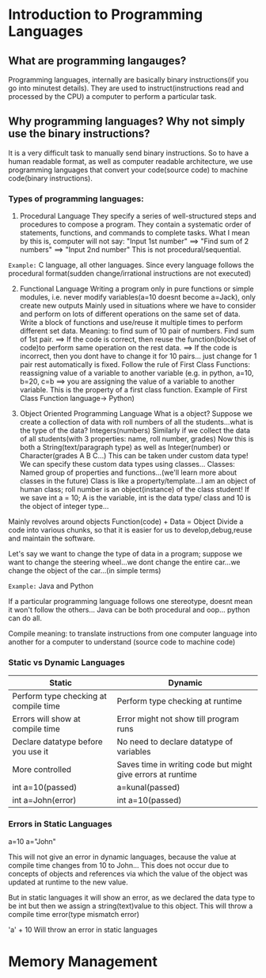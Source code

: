# Introduction to Programming Languages
## What are programming langauges?
Programming languages, internally are basically binary instructions(if you go into minutest details).
They are used to instruct(instructions read and processed by the CPU) a computer to perform a particular task.


## Why programming languages? Why not simply use the binary instructions?
It is a very difficult task to manually send binary instructions. So to have a human readable format, as well as computer readable architecture, we use programming languages that convert your code(source code) to machine code(binary instructions).


### Types of programming languages:

1. Procedural Language
They specify a series of well-structured steps and procedures to compose a program.
They contain a systematic order of statements, functions, and commands to complete tasks.
What I mean by this is, computer will not say:
"Input 1st number" ==> "Find sum of 2 numbers" ==> "Input 2nd number"
This is not procedural/sequential.

`Example:` C language, all other languages. Since every language follows the procedural format(sudden change/irrational instructions are not executed)


2. Functional Language
Writing a program only in pure functions or simple modules, i.e. never modify variables(a=10 doesnt become a=Jack), only create new outputs
Mainly used in situations where we have to consider and perform on lots of different operations on the same set of data.
Write a block of functions and use/reuse it multiple times to perform different set data.
Meaning:
to find sum of 10 pair of numbers.
Find sum of 1st pair. 
==> If the code is correct, then reuse the function(block/set of code)to perform same operation on the rest data. 
==> If the code is incorrect, then you dont have to change it for 10 pairs... just change for 1 pair rest automatically is fixed.
Follow the rule of First Class Functions: reassigning value of a variable to another variable
(e.g. in python, a=10, b=20, c=b  ==> you are assigning the value of a variable to another variable. This is the property of a first class function. Example of First Class Function language-> Python)


3. Object Oriented Programming Language
What is a object?
Suppose we create a collection of data with roll numbers of all the students...what is the type of the data? Integers(numbers)
Similarly if we collect the data of all students(with 3 properties: name, roll number, grades)
Now this is both a String(text/paragraph type) as well as Integer(number) or Character(grades A B C...)
This can be taken under custom data type! We can specify these custom data types using classes...
Classes: Named group of properties and functions...(we'll learn more about classes in the future)
Class is like a property/template...I am an object of human class; roll number is an object(instance) of the class student!
If we save int a = 10;  A is the variable, int is the data type/ class and 10 is the object of integer type...


Mainly revolves around objects
Function(code) + Data = Object
Divide a code into various chunks, so that it is easier for us to develop,debug,reuse and maintain the software.


Let's say we want to change the type of data in a program; suppose we want to change the steering wheel...we dont change the entire car...we change the object of the car...(in simple terms)

`Example:` Java and Python

If a particular programming language follows one stereotype, doesnt mean it won't follow the others...
Java can be both procedural and oop... python can do all.

Compile meaning: to translate instructions from one computer language into another for a computer to understand
(source code to machine code)

### Static vs Dynamic Languages

Static			|			Dynamic
------------|------------
Perform type checking at compile time		|  Perform type checking at runtime
Errors will show at compile time		    |  Error might not show till program runs
Declare datatype before you use it	|	No need to declare datatype of variables
More controlled			|		Saves time in writing code but might give errors at runtime
int a=10(passed)		|		a=kunal(passed)
int a=John(error)		|		int a=10(passed)


### Errors in Static Languages

a=10
a="John"

This will not give an error in dynamic languages, because the value at compile time changes from 10 to John...
This does not occur due to concepts of objects and references via which the value of the object was updated at runtime to the new value.

But in static languages it will show an error, as we declared the data type to be int but then we assign a string(text)value to this object. This will throw a compile time error(type mismatch error)

'a' + 10
Will throw an error in static languages

# Memory Management
